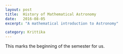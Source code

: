 ```yaml
---
layout: post
title:  History of Mathematical Astronomy
date:   2016-08-05
excerpt: "A mathematical introduction to Astronomy"

category: Krittika
---
```



This marks the beginning of the semester for us.

